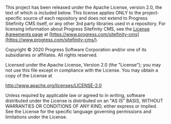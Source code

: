 This project has been released under the Apache License, version 2.0, the text of which is included below. This license applies ONLY to the project-specific source of each repository and does not extend to Progress Sitefinity CMS itself, or any other 3rd party libraries used in a repository. For licensing information about Progress Sitefinity CMS, see the [License Agreements page](https://www.progress.com/legal/license-agreements/sitefinity/license-agreement) at [https://www.progress.com/sitefinity-cms](https://www.progress.com/sitefinity-cms/).

Copyright © 2020 Progress Software Corporation and/or one of its subsidiaries or affiliates. All rights reserved.

Licensed under the Apache License, Version 2.0 (the "License"); you may not use this file except in compliance with the License. You may obtain a copy of the License at

http://www.apache.org/licenses/LICENSE-2.0

Unless required by applicable law or agreed to in writing, software distributed under the License is distributed on an "AS IS" BASIS, WITHOUT WARRANTIES OR CONDITIONS OF ANY KIND, either express or implied. See the License for the specific language governing permissions and limitations under the License.
